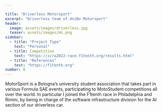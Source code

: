 ```yaml
---

title: "Driverless Motorsport"
excerpt: "Driverless team of UniBo Motorsport"
header:
  image: assets/images/driverless.jpg
  teaser: assets/images/ms.png
sidebar:
  - title: "Project Type"
    text: "Personal"
  - title: Competition
    text: "https://icra2022-race.f1tenth.org/results.html"
  - title: "References"
    text: "https://f1tenth.org"
number: 0
---
```

MotorSport is a Bologna’s university student association that takes part in various Formula SAE events, participating to MotoStudent competitions all over the world. In particular I joined the F1tenth race in Philadelphia and Rimini, by being in charge of the software infrastructure division for the AI section of our driverless car.